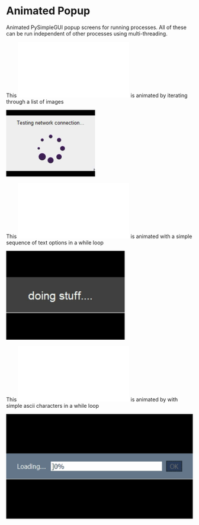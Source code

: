 # Animated Popup
Animated PySimpleGUI popup screens for running processes. All of these can be run independent of other processes using multi-threading.


This ![animated popup](animated_popup.py) is animated by iterating through a list of images  

![animated popup](examples/animated_popup.gif)  

This ![text loading popup](character_loading.py) is animated with a simple sequence of text options in a while loop  

![text loader](examples/text_loading.gif)  

This ![ascii character loading popup](ascii_progress.py) is animated by with simple ascii characters in a while loop  

![ascii progress](examples/ascii_progress.gif)  
